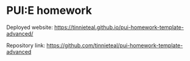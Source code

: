 # PUI:E homework

Deployed website: https://tinnieteal.github.io/pui-homework-template-advanced/

Repository link: https://github.com/tinnieteal/pui-homework-template-advanced
